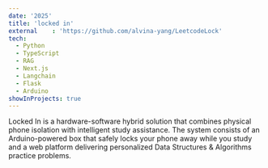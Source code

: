 ```yaml
---
date: '2025'
title: 'locked in'
external    : 'https://github.com/alvina-yang/LeetcodeLock'
tech:
  - Python
  - TypeScript
  - RAG
  - Next.js
  - Langchain
  - Flask
  - Arduino
showInProjects: true
---
```


Locked In is a hardware-software hybrid solution that combines physical phone isolation with intelligent study assistance. The system consists of an Arduino-powered box that safely locks your phone away while you study and a web platform delivering personalized Data Structures & Algorithms practice problems.
